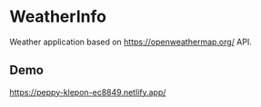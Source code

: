 # WeatherInfo

Weather application based on https://openweathermap.org/ API.



## Demo

https://peppy-klepon-ec8849.netlify.app/
